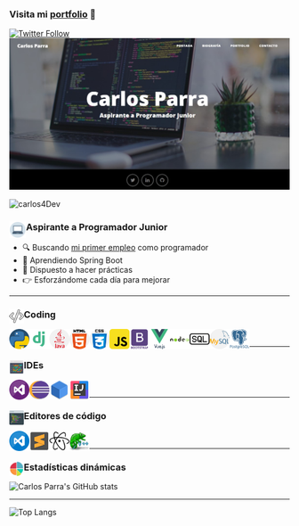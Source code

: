 ### Visita mi [portfolio][website] 👋

[![Twitter Follow](https://img.shields.io/twitter/follow/acarlosparra?color=%231DA1F2&label=Carlos%20Parra&logo=twitter&style=for-the-badge)][twitter]
[<img src="img/Portada.jpg">][website]

<img  align="left" src="https://komarev.com/ghpvc/?username=carlos4Dev&label=Visitas+perfil&style=flat-square"  alt="carlos4Dev" width= "125px"/>
<br>

### Aspirante a Programador Junior <img align="left" alt="Computer" width= "30px" src="iconos/039-computer.png"/>

- :mag: Buscando [mi primer empleo][linkedIn] como programador
- :seedling: Aprendiendo Spring Boot
- :office: Dispuesto a hacer prácticas
- :point_right: Esforzándome cada día para mejorar

---

### Coding <img align="left" alt="Coding" width= "26px" src="iconos/040-program.png"/>
<!-- <div>Iconos diseñados por <a href="https://www.freepik.com" title="Freepik">Freepik</a> from <a href="https://www.flaticon.es/" title="Flaticon">www.flaticon.es</a></div> -->
<img align="left" alt="Python" width= "36px" src="iconos/005-python.png"/>
<img align="left" alt="Django" width= "36px" src="iconos/042-django.png"/>
<img align="left" alt="Java" width= "36px" src="iconos/003-java.png"/>
<img align="left" alt="HTML5" width= "36px" src="iconos/030-html-5.png"/>
<img align="left" alt="CSS3" width= "36px" src="iconos/031-css.png"/>
<img align="left" alt="JavaScript" width= "36px" src="iconos/029-javaScript.png"/>
<img align="left" alt="Bootstrap" width= "36px" src="iconos/048-bootstrap.png"/>
<img align="left" alt="Vue" width= "36px" src="iconos/038-vue.png"/>
<img align="left" alt="Nodejs" width= "36px" src="iconos/049-nodejs.png"/>
<img align="left" alt="SQL" width= "36px" src="iconos/050-sql.png"/>
<img align="left" alt="MySQL" width= "36px" src="iconos/021-mysql.png"/>
<img align="left" alt="Postgresql" width= "36px" src="iconos/051-postgresql.png"/>
<br>

---
### IDEs <img align="left" alt="Coding" width= "26px" src="iconos/041-ide.png"/>

<img align="left" alt="VisualStudio" width= "36px" src="iconos/034-visual_studio.png"/>
<img align="left" alt="Eclipse" width= "36px" src="iconos/035-eclipse.png"/>
<img align="left" alt="NetBeans" width= "36px" src="iconos/046-netbeans.png"/>
<img align="left" alt="Intellij" width= "36px" src="iconos/036-intellij.png"/>


<br>

---

### Editores de código <img align="left" alt="Editores" width= "26px" src="iconos/047-editores.png"/>

<img align="left" alt="VisualStudioCode" width= "36px" src="iconos/033-visual_studio_code.png"/>
<img align="left" alt="Sublime" width= "36px" src="iconos/037-sublime.png"/>
<img align="left" alt="Atom" width= "36px" src="iconos/044-atom.svg"/>
<img align="left" alt="Notepad++" width= "36px" src="iconos/045-notepad.png"/>
<br>

---
### Estadísticas dinámicas <img align="left" alt="Coding" width= "26px" src="iconos/043-stats.png"/>
![Carlos Parra's GitHub stats](https://github-readme-stats.vercel.app/api?username=carlos4Dev&show_icons=true&theme=vue)

---
![Top Langs](https://github-readme-stats.vercel.app/api/top-langs/?username=carlos4Dev&layout=compact&theme=vue)


<!-- LINKS -->
[website]: https://carlosparra.pythonanywhere.com/
[twitter]: https://twitter.com/acarlosparra/
[linkedIn]: https://es.linkedin.com/in/carlos-parra-gonz%C3%A1lez-24a50a163?trk=people-guest_people_search-card
